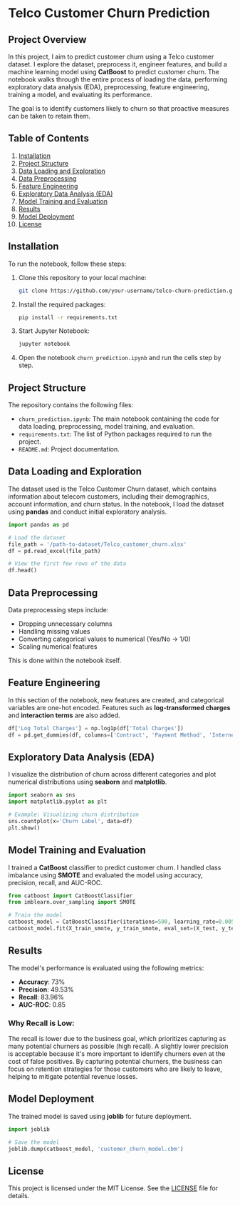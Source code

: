 
# Telco Customer Churn Prediction

## Project Overview

In this project, I aim to predict customer churn using a Telco customer dataset. I explore the dataset, preprocess it, engineer features, and build a machine learning model using **CatBoost** to predict customer churn. The notebook walks through the entire process of loading the data, performing exploratory data analysis (EDA), preprocessing, feature engineering, training a model, and evaluating its performance.

The goal is to identify customers likely to churn so that proactive measures can be taken to retain them.

## Table of Contents

1. [Installation](#installation)
2. [Project Structure](#project-structure)
3. [Data Loading and Exploration](#data-loading-and-exploration)
4. [Data Preprocessing](#data-preprocessing)
5. [Feature Engineering](#feature-engineering)
6. [Exploratory Data Analysis (EDA)](#exploratory-data-analysis-eda)
7. [Model Training and Evaluation](#model-training-and-evaluation)
8. [Results](#results)
9. [Model Deployment](#model-deployment)
10. [License](#license)

## Installation

To run the notebook, follow these steps:

1. Clone this repository to your local machine:
    ```bash
    git clone https://github.com/your-username/telco-churn-prediction.git
    ```
   
2. Install the required packages:
    ```bash
    pip install -r requirements.txt
    ```
   
3. Start Jupyter Notebook:
    ```bash
    jupyter notebook
    ```

4. Open the notebook `churn_prediction.ipynb` and run the cells step by step.

## Project Structure

The repository contains the following files:

- `churn_prediction.ipynb`: The main notebook containing the code for data loading, preprocessing, model training, and evaluation.
- `requirements.txt`: The list of Python packages required to run the project.
- `README.md`: Project documentation.

## Data Loading and Exploration

The dataset used is the Telco Customer Churn dataset, which contains information about telecom customers, including their demographics, account information, and churn status. In the notebook, I load the dataset using **pandas** and conduct initial exploratory analysis.

```python
import pandas as pd

# Load the dataset
file_path = '/path-to-dataset/Telco_customer_churn.xlsx'
df = pd.read_excel(file_path)

# View the first few rows of the data
df.head()
```

## Data Preprocessing

Data preprocessing steps include:

- Dropping unnecessary columns
- Handling missing values
- Converting categorical values to numerical (Yes/No → 1/0)
- Scaling numerical features

This is done within the notebook itself.

## Feature Engineering

In this section of the notebook, new features are created, and categorical variables are one-hot encoded. Features such as **log-transformed charges** and **interaction terms** are also added.

```python
df['Log Total Charges'] = np.log1p(df['Total Charges'])
df = pd.get_dummies(df, columns=['Contract', 'Payment Method', 'Internet Service'], drop_first=True)
```

## Exploratory Data Analysis (EDA)

I visualize the distribution of churn across different categories and plot numerical distributions using **seaborn** and **matplotlib**.

```python
import seaborn as sns
import matplotlib.pyplot as plt

# Example: Visualizing churn distribution
sns.countplot(x='Churn Label', data=df)
plt.show()
```

## Model Training and Evaluation

I trained a **CatBoost** classifier to predict customer churn. I handled class imbalance using **SMOTE** and evaluated the model using accuracy, precision, recall, and AUC-ROC.

```python
from catboost import CatBoostClassifier
from imblearn.over_sampling import SMOTE

# Train the model
catboost_model = CatBoostClassifier(iterations=500, learning_rate=0.005, depth=6)
catboost_model.fit(X_train_smote, y_train_smote, eval_set=(X_test, y_test))
```

## Results

The model's performance is evaluated using the following metrics:

- **Accuracy**: 73%
- **Precision**: 49.53%
- **Recall**: 83.96%
- **AUC-ROC**: 0.85

### Why Recall is Low:
The recall is lower due to the business goal, which prioritizes capturing as many potential churners as possible (high recall). A slightly lower precision is acceptable because it's more important to identify churners even at the cost of false positives. By capturing potential churners, the business can focus on retention strategies for those customers who are likely to leave, helping to mitigate potential revenue losses.

## Model Deployment

The trained model is saved using **joblib** for future deployment.

```python
import joblib

# Save the model
joblib.dump(catboost_model, 'customer_churn_model.cbm')
```

## License

This project is licensed under the MIT License. See the [LICENSE](LICENSE) file for details.

